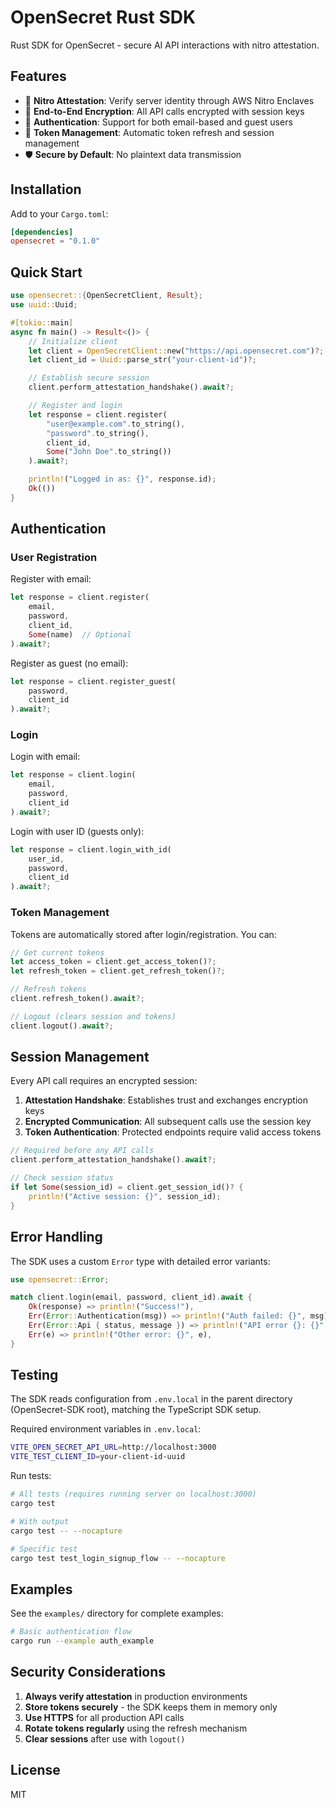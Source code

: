 # OpenSecret Rust SDK

Rust SDK for OpenSecret - secure AI API interactions with nitro attestation.

## Features

- 🔐 **Nitro Attestation**: Verify server identity through AWS Nitro Enclaves
- 🔑 **End-to-End Encryption**: All API calls encrypted with session keys
- 👤 **Authentication**: Support for both email-based and guest users
- 🔄 **Token Management**: Automatic token refresh and session management
- 🛡️ **Secure by Default**: No plaintext data transmission

## Installation

Add to your `Cargo.toml`:

```toml
[dependencies]
opensecret = "0.1.0"
```

## Quick Start

```rust
use opensecret::{OpenSecretClient, Result};
use uuid::Uuid;

#[tokio::main]
async fn main() -> Result<()> {
    // Initialize client
    let client = OpenSecretClient::new("https://api.opensecret.com")?;
    let client_id = Uuid::parse_str("your-client-id")?;

    // Establish secure session
    client.perform_attestation_handshake().await?;

    // Register and login
    let response = client.register(
        "user@example.com".to_string(),
        "password".to_string(),
        client_id,
        Some("John Doe".to_string())
    ).await?;

    println!("Logged in as: {}", response.id);
    Ok(())
}
```

## Authentication

### User Registration

Register with email:
```rust
let response = client.register(
    email,
    password,
    client_id,
    Some(name)  // Optional
).await?;
```

Register as guest (no email):
```rust
let response = client.register_guest(
    password,
    client_id
).await?;
```

### Login

Login with email:
```rust
let response = client.login(
    email,
    password,
    client_id
).await?;
```

Login with user ID (guests only):
```rust
let response = client.login_with_id(
    user_id,
    password,
    client_id
).await?;
```

### Token Management

Tokens are automatically stored after login/registration. You can:

```rust
// Get current tokens
let access_token = client.get_access_token()?;
let refresh_token = client.get_refresh_token()?;

// Refresh tokens
client.refresh_token().await?;

// Logout (clears session and tokens)
client.logout().await?;
```

## Session Management

Every API call requires an encrypted session:

1. **Attestation Handshake**: Establishes trust and exchanges encryption keys
2. **Encrypted Communication**: All subsequent calls use the session key
3. **Token Authentication**: Protected endpoints require valid access tokens

```rust
// Required before any API calls
client.perform_attestation_handshake().await?;

// Check session status
if let Some(session_id) = client.get_session_id()? {
    println!("Active session: {}", session_id);
}
```

## Error Handling

The SDK uses a custom `Error` type with detailed error variants:

```rust
use opensecret::Error;

match client.login(email, password, client_id).await {
    Ok(response) => println!("Success!"),
    Err(Error::Authentication(msg)) => println!("Auth failed: {}", msg),
    Err(Error::Api { status, message }) => println!("API error {}: {}", status, message),
    Err(e) => println!("Other error: {}", e),
}
```

## Testing

The SDK reads configuration from `.env.local` in the parent directory (OpenSecret-SDK root), matching the TypeScript SDK setup.

Required environment variables in `.env.local`:
```bash
VITE_OPEN_SECRET_API_URL=http://localhost:3000
VITE_TEST_CLIENT_ID=your-client-id-uuid
```

Run tests:
```bash
# All tests (requires running server on localhost:3000)
cargo test

# With output
cargo test -- --nocapture

# Specific test
cargo test test_login_signup_flow -- --nocapture
```

## Examples

See the `examples/` directory for complete examples:

```bash
# Basic authentication flow
cargo run --example auth_example
```

## Security Considerations

1. **Always verify attestation** in production environments
2. **Store tokens securely** - the SDK keeps them in memory only
3. **Use HTTPS** for all production API calls
4. **Rotate tokens regularly** using the refresh mechanism
5. **Clear sessions** after use with `logout()`

## License

MIT